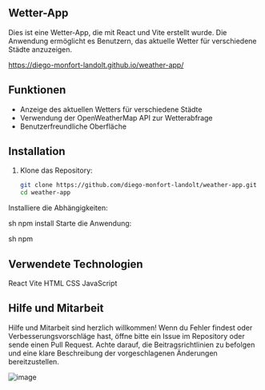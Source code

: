 ## Wetter-App

Dies ist eine Wetter-App, die mit React und Vite erstellt wurde. Die Anwendung ermöglicht es Benutzern, das aktuelle Wetter für verschiedene Städte anzuzeigen.

https://diego-monfort-landolt.github.io/weather-app/

## Funktionen

- Anzeige des aktuellen Wetters für verschiedene Städte
- Verwendung der OpenWeatherMap API zur Wetterabfrage
- Benutzerfreundliche Oberfläche

## Installation

1. Klone das Repository:
   ```sh
   git clone https://github.com/diego-monfort-landolt/weather-app.git
   cd weather-app
Installiere die Abhängigkeiten:

sh
npm install
Starte die Anwendung:

sh
npm 

## Verwendete Technologien

React
Vite
HTML
CSS
JavaScript

## Hilfe und Mitarbeit
Hilfe und Mitarbeit sind herzlich willkommen! Wenn du Fehler findest oder Verbesserungsvorschläge hast, öffne bitte ein Issue im Repository oder sende einen Pull Request. Achte darauf, die Beitragsrichtlinien zu befolgen und eine klare Beschreibung der vorgeschlagenen Änderungen bereitzustellen.

![image](https://github.com/user-attachments/assets/b9d84eef-8893-4426-b991-9b98b6d6ee75)
